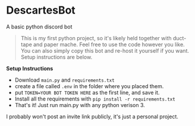 # DescartesBot
A basic python discord bot

> This is my first python project, so it's likely held together with duct-tape and paper mache. Feel free to use the code however you like. You can also simply copy this bot and re-host it yourself if you want. Setup instructions are below.

**Setup Instructions**
- Download `main.py` and `requirements.txt`
- create a file called `.env` in the folder where you placed them.
- put `TOKEN=YOUR BOT TOKEN HERE` as the first line, and save it.
- Install all the requirements with `pip install -r requirements.txt`
- That's it! Just run main.py with any python verison 3.

I probably won't post an invite link publicly, it's just a personal project.
